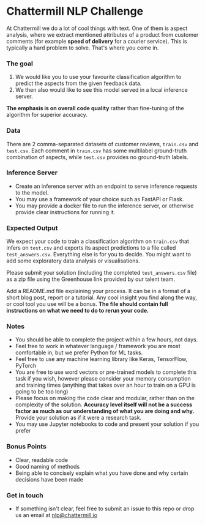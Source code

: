 # Chattermill NLP Challenge
At Chattermill we do a lot of cool things with text. One of them is aspect analysis, where we extract 
mentioned attributes of a product from customer comments (for example **speed of delivery** for a courier service). 
This is typically a hard problem to solve. That's where you come in.

### The goal
1. We would like you to use your favourite classification algorithm to predict the aspects from the given feedback data.
2. We then also would like to see this model served in a local inference server.

**The emphasis is on overall code quality** rather than fine-tuning of the algorithm for superior accuracy.

### Data
There are 2 comma-separated datasets of customer reviews, `train.csv` and `test.csv`.  Each comment in 
`train.csv` has some multilabel ground-truth combination of aspects, while `test.csv` provides no ground-truth labels.

### Inference Server
* Create an inference server with an endpoint to serve inference requests to the model. 
* You may use a framework of your choice such as FastAPI or Flask.
* You may provide a docker file to run the inference server, or otherwise provide clear instructions for running it.

### Expected Output
We expect your code to train a classification algorithm on `train.csv` that infers on `test.csv` and exports its 
aspect predictions to a file called `test_answers.csv`.  Everything else is for you to decide. You might want to add 
some exploratory data analysis or visualisations.

Please submit your solution (including the completed `test_answers.csv` file) as a zip file using the Greenhouse link 
provided by our talent team.

Add a README.md file explaining your process. It can be in a format of a short blog post, report or a tutorial. 
Any cool insight you find along the way, or cool tool you use will be a bonus. **The file should contain full 
instructions on what we need to do to rerun your code.**

### Notes
* You should be able to complete the project within a few hours, not days.
* Feel free to work in whatever language / framework you are most comfortable in, but we prefer Python for ML tasks.
* Feel free to use any machine learning library like Keras, TensorFlow, PyTorch
* You are free to use word vectors or pre-trained models to complete this task if you wish, however please consider 
  your memory consumption and training times (anything that takes over an hour to train on a GPU is going to be too 
  long)
* Please focus on making the code clear and modular, rather than on the complexity of the solution. **Accuracy 
  level itself will not be a success factor as much as our understanding of what you are doing and why.**  Provide your 
  solution as if it were a research task. 
* You may use Jupyter notebooks to code and present your solution if you prefer

### Bonus Points
* Clear, readable code
* Good naming of methods
* Being able to concisely explain what you have done and why certain decisions have been made

### Get in touch
* If something isn't clear, feel free to submit an issue to this repo or drop us an email at nlp@chattermill.io
